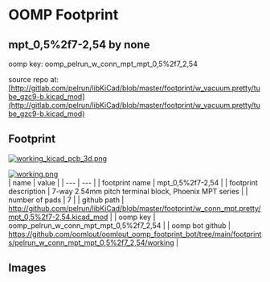 # OOMP Footprint  
## mpt_0,5%2f7-2,54  by none  
  
oomp key: oomp_pelrun_w_conn_mpt_mpt_0,5%2f7_2,54  
  
source repo at: [http://gitlab.com/pelrun/libKiCad/blob/master/footprint/w_vacuum.pretty/tube_gzc9-b.kicad_mod](http://gitlab.com/pelrun/libKiCad/blob/master/footprint/w_vacuum.pretty/tube_gzc9-b.kicad_mod)  
## Footprint  
  
[![working_kicad_pcb_3d.png](working_kicad_pcb_3d_600.png)](working_kicad_pcb_3d.png)  
  
[![working.png](working_600.png)](working.png)  
| name | value | 
| --- | --- | 
| footprint name | mpt_0,5%2f7-2,54 | 
| footprint description | 7-way 2.54mm pitch terminal block, Phoenix MPT series | 
| number of pads | 7 | 
| github path | http://github.com/pelrun/libKiCad/blob/master/footprint/w_conn_mpt.pretty/mpt_0,5%2f7-2,54.kicad_mod | 
| oomp key | oomp_pelrun_w_conn_mpt_mpt_0,5%2f7_2,54 | 
| oomp bot github | https://github.com/oomlout/oomlout_oomp_footprint_bot/tree/main/footprints/pelrun_w_conn_mpt_mpt_0,5%2f7_2,54/working | 
## Images  

